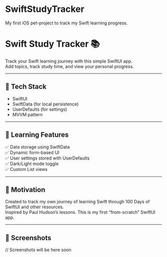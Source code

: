 # SwiftStudyTracker
My first iOS pet-project to track my Swift learning progress.

# Swift Study Tracker 📚

Track your Swift learning journey with this simple SwiftUI app.  
Add topics, track study time, and view your personal progress.

---

## 🔧 Tech Stack

- SwiftUI
- SwiftData (for local persistence)
- UserDefaults (for settings)
- MVVM pattern

---

## 🎯 Learning Features

✅ Data storage using SwiftData  
✅ Dynamic form-based UI  
✅ User settings stored with UserDefaults  
✅ Dark/Light mode toggle  
✅ Custom List views

---

## 🧠 Motivation

Created to track my own journey of learning Swift through 100 Days of SwiftUI and other resources.  
Inspired by Paul Hudson’s lessons. This is my first “from-scratch” SwiftUI app.

---

## 📸 Screenshots

// Screenshots will be here soon

